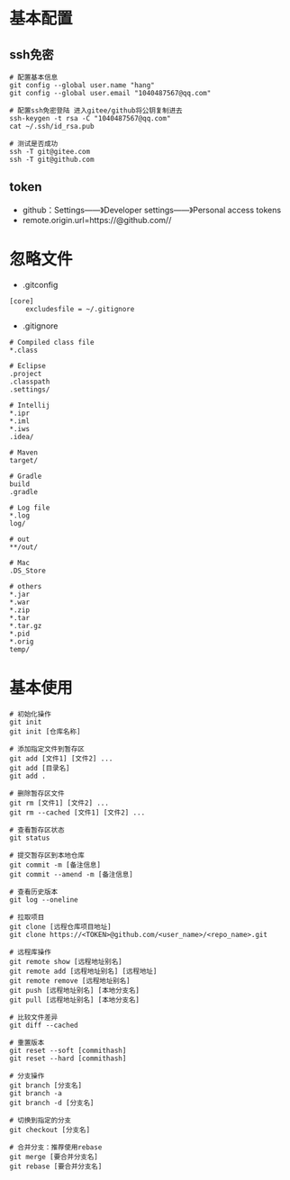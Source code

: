 # 基本配置

## ssh免密

```shell
# 配置基本信息
git config --global user.name "hang"
git config --global user.email "1040487567@qq.com"

# 配置ssh免密登陆 进入gitee/github将公钥复制进去
ssh-keygen -t rsa -C "1040487567@qq.com"
cat ~/.ssh/id_rsa.pub

# 测试是否成功
ssh -T git@gitee.com
ssh -T git@github.com
```

## token

- github：Settings——》Developer settings——》Personal access tokens
- remote.origin.url=https://<TOKEN>@github.com/<USER>/<REPOSITORIES>

# 忽略文件

- .gitconfig

```shell
[core]
    excludesfile = ~/.gitignore
```

- .gitignore

```text
# Compiled class file
*.class

# Eclipse
.project
.classpath
.settings/

# Intellij
*.ipr
*.iml
*.iws
.idea/

# Maven
target/

# Gradle
build
.gradle

# Log file
*.log
log/

# out
**/out/

# Mac
.DS_Store

# others
*.jar
*.war
*.zip
*.tar
*.tar.gz
*.pid
*.orig
temp/
```

# 基本使用

```shell
# 初始化操作
git init
git init [仓库名称]

# 添加指定文件到暂存区
git add [文件1] [文件2] ...
git add [目录名]
git add .

# 删除暂存区文件
git rm [文件1] [文件2] ...
git rm --cached [文件1] [文件2] ...

# 查看暂存区状态
git status

# 提交暂存区到本地仓库
git commit -m [备注信息]
git commit --amend -m [备注信息]

# 查看历史版本
git log --oneline

# 拉取项目
git clone [远程仓库项目地址]
git clone https://<TOKEN>@github.com/<user_name>/<repo_name>.git

# 远程库操作
git remote show [远程地址别名]
git remote add [远程地址别名] [远程地址]
git remote remove [远程地址别名] 
git push [远程地址别名] [本地分支名]
git pull [远程地址别名] [本地分支名]

# 比较文件差异
git diff --cached

# 重置版本
git reset --soft [commithash]
git reset --hard [commithash]

# 分支操作
git branch [分支名]
git branch -a
git branch -d [分支名]

# 切换到指定的分支
git checkout [分支名]

# 合并分支：推荐使用rebase
git merge [要合并分支名]
git rebase [要合并分支名]

```